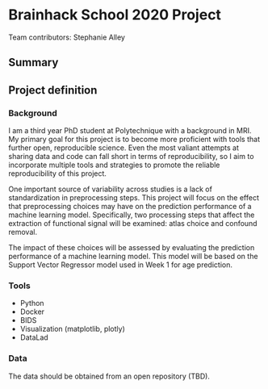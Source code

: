 # Brainhack School 2020 Project

Team contributors: Stephanie Alley

## Summary

## Project definition

### Background
I am a third year PhD student at Polytechnique with a background in MRI. My primary goal for this project is to become more proficient with tools that further open, reproducible science. Even the most valiant attempts at sharing data and code can fall short in terms of reproducibility, so I aim to incorporate multiple tools and strategies to promote the reliable reproducibility of this project.

One important source of variability across studies is a lack of standardization in preprocessing steps. This project will focus on the effect that preprocessing choices may have on the prediction performance of a machine learning model. Specifically, two processing steps that affect the extraction of functional signal will be examined: atlas choice and confound removal.

The impact of these choices will be assessed by evaluating the prediction performance of a machine learning model. This model will be based on the Support Vector Regressor model used in Week 1 for age prediction.

### Tools
* Python
* Docker
* BIDS
* Visualization (matplotlib, plotly)
* DataLad

### Data
The data should be obtained from an open repository (TBD).

